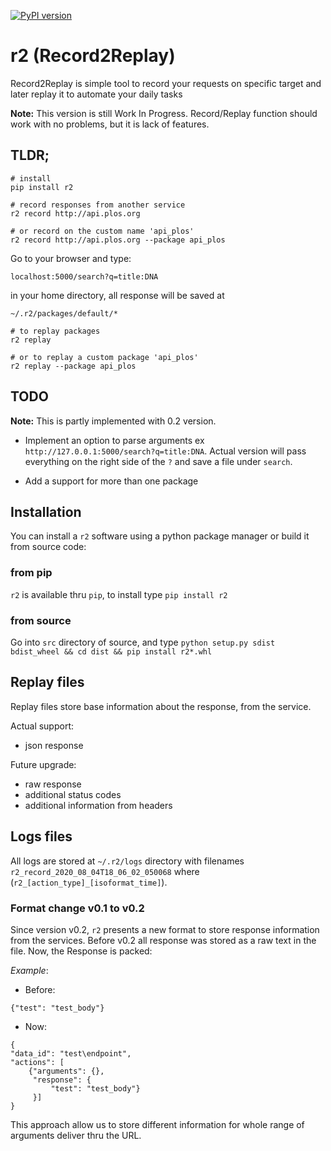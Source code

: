 [![PyPI version](https://badge.fury.io/py/r2.svg)](https://badge.fury.io/py/r2)

# r2 (Record2Replay)
Record2Replay is simple tool to record your requests on specific target and later replay it to automate your daily tasks

__Note:__ This version is still Work In Progress. Record/Replay function should work with no problems, but it is lack of features. 

## TLDR;
```
# install
pip install r2

# record responses from another service
r2 record http://api.plos.org

# or record on the custom name 'api_plos'
r2 record http://api.plos.org --package api_plos

```

Go to your browser and type: 

`localhost:5000/search?q=title:DNA`

in your home directory, all response will be saved at
 
`~/.r2/packages/default/*`

```
# to replay packages 
r2 replay

# or to replay a custom package 'api_plos'
r2 replay --package api_plos
```

## TODO
__Note:__ This is partly implemented with 0.2 version.

- Implement an option to parse arguments ex `http://127.0.0.1:5000/search?q=title:DNA`. Actual version will pass 
everything on the right side of the `?` and save a file under `search`.

- Add a support for more than one package

## Installation
You can install a `r2` software using a python package manager or build it from source code:

### from pip
`r2` is available thru `pip`, to install type `pip install r2`

### from source
Go into `src` directory of source, and type `python setup.py sdist bdist_wheel && cd dist && pip install r2*.whl` 


## Replay files
Replay files store base information about the response, from the service. 

Actual support:
- json response 

Future upgrade:
- raw response
- additional status codes
- additional information from headers

## Logs files 
All logs are stored at `~/.r2/logs` directory with filenames `r2_record_2020_08_04T18_06_02_050068` 
where (`r2_[action_type]_[isoformat_time]`).


### Format change v0.1 to v0.2
Since version v0.2, `r2` presents a new format to store response information from the services. 
Before v0.2 all response was stored as a raw text in the file. Now, the Response is packed: 

_Example_:
- Before: 
```
{"test": "test_body"}
```

- Now:
```
{
"data_id": "test\endpoint", 
"actions": [
    {"arguments": {}, 
     "response": {
         "test": "test_body"}
     }]
}
```

This approach allow us to store different information for whole range of arguments deliver thru the URL.
